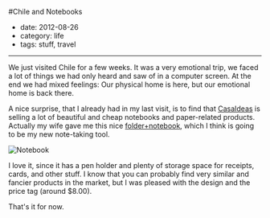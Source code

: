 #Chile and Notebooks

- date: 2012-08-26
- category: life
- tags: stuff, travel

---------

We just visited Chile for a few weeks. It was a very emotional trip, we faced a lot of
things we had only heard and saw of in a computer screen. At the end we had mixed
feelings: Our physical home is here, but our emotional home is back there.

A nice surprise, that I already had in my last visit, is to find that [CasaIdeas](http://www.casaideas.com/)
is selling a lot of beautiful and cheap notebooks and paper-related products. Actually my wife gave
me this nice [folder+notebook](http://www.casaideas.com/catalogo/index.php/cl/papeleria/cuadernos-y-libretas/folder-viaje.html), which I think is going to be my new note-taking tool.

![Notebook](https://dl.dropbox.com/u/356769/Pics/2012-08-26%2011.37.23.jpg)

I love it, since it has a pen holder and plenty of storage space for receipts, cards, and other stuff.
I know that you can probably find very similar and fancier products in the market, but I was pleased with
the design and the price tag (around $8.00).

That's it for now.

